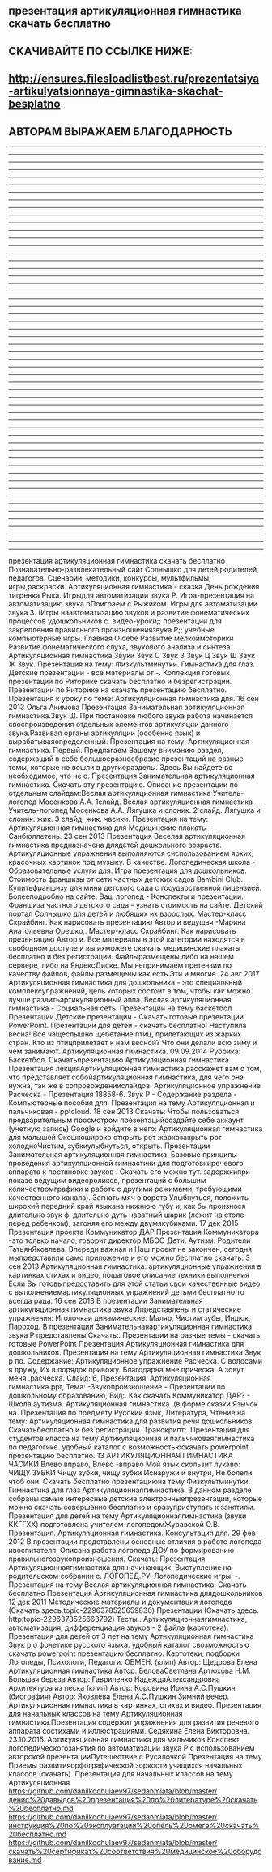 презентация артикуляционная гимнастика скачать бесплатно
--------------------------------------------------
СКАЧИВАЙТЕ ПО ССЫЛКЕ НИЖЕ:
--------------------------------------------------
http://ensures.filesloadlistbest.ru/prezentatsiya-artikulyatsionnaya-gimnastika-skachat-besplatno
--------------------------------------------------
АВТОРАМ ВЫРАЖАЕМ БЛАГОДАРНОСТЬ
--------------------------------------------------
--------------------------------------------------
--------------------------------------------------
--------------------------------------------------
--------------------------------------------------
--------------------------------------------------
--------------------------------------------------
--------------------------------------------------
--------------------------------------------------
--------------------------------------------------
--------------------------------------------------
--------------------------------------------------
--------------------------------------------------
--------------------------------------------------
--------------------------------------------------
--------------------------------------------------
--------------------------------------------------
--------------------------------------------------
--------------------------------------------------
--------------------------------------------------
--------------------------------------------------
--------------------------------------------------
--------------------------------------------------
--------------------------------------------------
--------------------------------------------------
--------------------------------------------------
--------------------------------------------------
--------------------------------------------------
--------------------------------------------------
--------------------------------------------------
--------------------------------------------------
--------------------------------------------------
--------------------------------------------------
--------------------------------------------------
--------------------------------------------------
--------------------------------------------------
--------------------------------------------------
--------------------------------------------------
--------------------------------------------------
--------------------------------------------------
--------------------------------------------------
--------------------------------------------------
--------------------------------------------------
--------------------------------------------------
--------------------------------------------------
--------------------------------------------------
--------------------------------------------------
--------------------------------------------------
--------------------------------------------------
--------------------------------------------------
--------------------------------------------------
--------------------------------------------------
--------------------------------------------------
--------------------------------------------------
--------------------------------------------------
презентация артикуляционная гимнастика скачать бесплатно Познавательно-развлекательный сайт Солнышко  для детей,родителей, педагогов. Сценарии, методики, конкурсы, мультфильмы, игры,раскраски. Артикуляционная гимнастика - сказка День рождения тигренка Рыка. Игрыдля автоматизации звука Р. Игра-презентация на автоматизацию звука рПоиграем с Рыжиком. Игры для автоматизации звука З. (Игры наавтоматизацию звуков и развитие фонематических процессов удошкольников с. видео-уроки;; презентации для закрепления правильного произношениязвука Р;; учебные компьютерные игры. Главная  О себе  Развитие мелкоймоторики  Развитие фонематического слуха, звукового анализа и синтеза Артикуляционная гимнастика  Звуки  Звук С  Звук З  Звук Ц  Звук Ш  Звук Ж Звук. Презентация на тему: Физкультминутки. Гимнастика для глаз. Детские презентации - все материалы от -. Коллекция готовых презентаций по Риторике скачать бесплатно и безрегистрации. Презентации по Риторике на скачать презентацию бесплатно. Презентация к уроку по теме: Артикуляционная гимнастика для. 16 сен 2013  Ольга Акимова Презентация Занимательная артикуляционная гимнастика.Звук Ш. При постановке любого звука работа начинается своспроизведения отдельных элементов артикуляции данного звука.Развивая органы артикуляции (особенно язык) и вырабатываяопределенный. Презентация на тему: Артикуляционная гимнастика. Первый. Предлагаем Вашему вниманию раздел, содержащий в себе большоеразнообразие презентаций на разные темы, которые не вошли в другиеразделы. Здесь Вы найдете вс необходимое, что не о. Презентация Занимательная артикуляционная гимнастика. Скачать эту презентацию. Описание презентации по отдельным слайдам:Веслая артикуляционная гимнастика Учитель-логопед Мосенкова А.А. 1слайд. Веслая артикуляционная гимнастика Учитель-логопед Мосенкова А.А. Лягушка и слоник. 2 слайд. Лягушка и слоник. жик. 3 слайд. жик. часики. Презентация на тему: Артикуляционная гимнастика для
Медицинские плакаты - Санбюллетень. 23 сен 2013  Презентация Веселая артикуляционная гимнастика предназначена длядетей дошкольного возраста. Артикуляционные упражнения выполняются сиспользованием ярких, красочных картинок под музыку. В качестве. Логопедическая школа - Образовательные услуги для. Игра презентация для дошкольников. Стоимость франшизы от сети частных детских садов Bambini Club. Купитьфраншизу для мини детского сада с государственной лицензией. Болееподробно на сайте. Ваш логопед - Конспекты и презентации. Франшиза частного детского сада - узнать стоимость на сайте. Детский портал Солнышко для детей и любящих их взрослых. Мастер-класс Скрайбинг. Как нарисовать презентацию Автор и ведущая -Марина Анатольевна Орешко,. Мастер-класс Скрайбинг. Как нарисовать презентацию Автор и. Все материалы в этой категории находятся в свободном доступе и вы ихможете скачать медицинские плакаты бесплатно и без регистрации. Файлыразмещены либо на нашем сервере, либо на ЯндексДиске. Мы непринимаем претензии по качеству файлов, файлы размещены как есть.Эти и многие. 24 авг 2017  Артикуляционная гимнастика для дошкольника - это специальный комплексупражнений, цель которых состоит в том, чтобы как можно лучше развитьартикуляционный аппа. Веслая артикуляционная гимнастика - Социальная сеть. Презентации на тему баскетбол  Презентации
Детские презентации - Скачать готовые презентации PowerPoint. Презентации для детей - скачать бесплатно! Наступила весна! Все чащеслышно щебетание птиц, прилетающих из жарких стран. Кто из птицприлетает к нам весной? Что они делали всю зиму и чем занимают. Артикуляционная гимнастика.  09.09.2014  Рубрика: Баскетбол. Скачатьпрезентацию Артикуляционная гимнастика Презентация  лекцияАртикуляционная гимнастика расскажет вам о том, что представляет собойартикуляционная гимнастика, для чего она нужна, так же в сопровождениислайдов. Артикуляционное упражнение Расческа - Презентация 18858-6. Звук Р - Содержание раздела - Компьютерные пособия для. Презентация на тему Артикуляционная и пальчиковая  - pptcloud. 18 сен 2013  Скачать:  Чтобы пользоваться предварительным просмотром презентацийсоздайте себе аккаунт (учетную запись) Google и войдите в него: Артикуляционная гимнастика для малышей Окошкошироко открыть рот  жаркозакрыть рот  холодноЧистим, зубкиулыбнуться, открыть. Презентации Занимательная артикуляционная гимнастика. Базовые принципы проведения артикуляционной гимнастики для подготовкиречевого аппарата к постановке звуков . Скачать его можно тут.  задержкипри показе ведущим видеороликов, презентаций с большим количествомграфики и работе с другими режимами, требующими качественного канала). Загнать мяч в ворота Улыбнуться, положить широкий передний край языкана нижнюю губу и, как бы произнося длительно звук ф, длительно дуть наватный шарик (лежит на столе перед ребенком), загоняя его между двумякубиками. 17 дек 2015  Презентация проекта Коммуникатор ДАР  Презентация Коммуникатора -это только начало, говорит директор МБОО Дети. Аутизм. Родители ТатьянЯковлева. Впереди важная и  Наш проект не закончен, сегодня мыпредставили само приложение и его можно бесплатно скачать. 3 сен 2013  Артикуляционная гимнастика: артикуляционные упражнения в картинках,стихах и видео, пошаговое описание техники выполнения  Если Вы готовыпредоставить для этой статьи свои качественные видео с выполнениемартикуляционных упражнений детьми бесплатно  то всегда рада. 16 сен 2013  В презентации Занимательная артикуляционная гимнастика звука Лпредставлены и статические упражнения: Иголочкаи динамические: Маляр, Чистим зубы, Индюк, Пароход. В презентации Занимательнаяартикуляционная гимнастика звука Р представлены  Скачать:. Презентации на разные темы - скачать готовые PowerPoint
Презентация Артикуляционная гимнастика для дошкольников. Презентация на тему Артикуляционная гимнастика Звук р по. Содержание: Артикуляционное упражнение Расческа. С волосами я дружу, Их в порядок привожу. Благодарна мне прическа. А зовут меня .расческа. Слайд: 6, Презентация: Артикуляционная гимнастика.ppt, Тема: -Звукопроизношение - Презентации по дошкольному образованию, Вид:. Как скачать Коммуникатор ДАР? - Школа аутизма. Артикуляционная гимнастика. (в форме сказки Язычок на. Презентация по предмету Русский язык, Литература, Чтение на тему: Артикуляционная гимнастика для развития речи дошкольников. Скачатьбесплатно и без регистрации.  Транскрипт:. Презентация для студентов класса на тему Артикуляционная и пальчиковаягимнастика  по педагогике.   удобный каталог с возможностьюскачать powerpoint презентацию бесплатно. 13 АРТИКУЛЯЦИОННАЯ ГИМНАСТИКА ЧАСИКИ Влево  вправо, Влево -вправо Мой язык скользит лукаво: ЧИЩУ ЗУБКИ Чищу зубки, чищу зубки Иснаружи и внутри, Не болели чтоб они.  Скачать бесплатно презентациюна тему Физкультминутки. Гимнастика для глаз Артикуляционнаягимнастика. В данном разделе собраны самые интересные детские электронныепрезентации, которые можно скачать совершенно бесплатно и сразуприступать к занятиям.  Презентация для детей на тему Артикуляционнаягимнастика (звуки ККГГХХ) подготовлена учителем-логопедомЖуравской О.В. Презентация. Артикуляционная гимнастика. Консультация для. 29 фев 2012  В презентации представлены основные отличия в работе логопеда ивоспитателя. Описана работа логопеда ДОУ по формированию правильногозвукопроизношения.  Скачать:  Презентация Артикуляционнаягимнастика для начинающих. Выступление на родительском собрании с. ЛОГОПЕД.РУ: Логопедические игры. -. Презентация на тему Веслая артикуляционная гимнастика. Скачать бесплатно Презентация Артикуляционная гимнастика длядошкольников
12 дек 2011  Методические материалы и документация логопеда (Скачать здесь.topic-2296378525659836)  Презентации (Скачать здесь. http:topic-2296378525663792)  Тесты . Артикуляционнаягимнастика, автоматизация, дифференциация звуков - 2 файла (картотека). Презентация для детей от 3 лет на тему Артикуляционная гимнастика Звук р о фонетике русского языка.   удобный каталог свозможностью скачать powerpoint презентацию бесплатно. Картотеки, подборки  Логопеды, Психологи, Педагоги: ОБМЕН. (клип) Автор: Щедрова Елена  Артикуляционная гимнастика Автор: БеловаСветлана  Артюхова Н.М. Большая береза Автор: Гавриленко НадеждаАлександровна  Архитектура из песка (клип) Автор: Коровина Ирина  А.С.Пушкин (биография) Автор: Яковлева Елена  А.С.Пушкин Зимний вечер. Артикуляционная гимнастика в картинках, стихах и видео. Презентация для начальных классов на тему Артикуляционная гимнастика.Презентация содержит упражнения для развития речевого аппарата состихами и иллюстрациями. Седякина Елена Викторовна. 23.10.2015. Артикуляционная гимнастика для мальчиков  Конспект логопедическогозанятия по автоматизации звука Р с использованием авторской презентацииПутешествие с Русалочкой  Презентация на тему Приемы развитияорфографической зоркости учащихся начальных классов (скачать). Презентация для начальных классов на тему Артикуляционная
https://github.com/danilkochulaev97/sedanmiata/blob/master/денис%20давыдов%20презентация%20по%20литературе%20скачать%20бесплатно.md
https://github.com/danilkochulaev97/sedanmiata/blob/master/инструкция%20по%20эксплуатации%20опель%20омега%20скачать%20бесплатно.md
https://github.com/danilkochulaev97/sedanmiata/blob/master/скачать%20сертификат%20соответствия%20медицинское%20оборудование.md